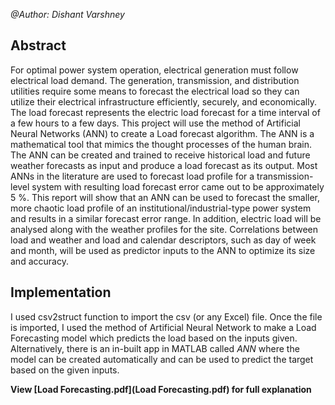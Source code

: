 *@Author: Dishant Varshney*

## Abstract
For optimal power system operation, electrical generation must follow electrical
load demand. The generation, transmission, and distribution utilities require some means to forecast the electrical load so they can utilize their electrical infrastructure efficiently, securely, and economically. The load forecast represents the electric load forecast for a time interval of a few hours to a few days.
This project will use the method of Artificial Neural Networks (ANN) to create a
Load forecast algorithm. The ANN is a mathematical tool that mimics the thought processes of the human brain. The ANN can be created and trained to receive historical load and future weather forecasts as input and produce a load forecast as its output. Most ANNs in the literature are used to forecast load profile for a transmission-level system with resulting load forecast error came out to be approximately 5 %. This report will show that an ANN can be used to forecast the smaller, more chaotic load profile of an institutional/industrial-type power system and results in a similar forecast error range. In addition, electric load will be analysed along with the weather profiles for the site. Correlations between load and weather and load and calendar descriptors, such as day of week and month, will be used as predictor inputs to the ANN to optimize its size and accuracy.

## Implementation
I used csv2struct function to import the csv (or any Excel) file. Once the file is imported, I used the method of Artificial Neural Network to make a Load Forecasting model which predicts the load based on the inputs given. Alternatively, there is an in-built app in MATLAB called *ANN* where the model can be created automatically and can be used to predict the target based on the given inputs.

**View [Load Forecasting.pdf](Load Forecasting.pdf) for full explanation**
